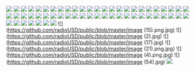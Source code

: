 ![](https://github.com/radioUSD/public/blob/master/IMG_-4ugqab.jpg)
![](https://github.com/radioUSD/public/blob/master/IMG_-df9lcz.jpg)
![](https://github.com/radioUSD/public/blob/master/IMG_-ekz8yl.jpg)
![](https://github.com/radioUSD/public/blob/master/IMG_-hnfvux.jpg)
![](https://github.com/radioUSD/public/blob/master/IMG_-nmri1e.jpg)
![](https://github.com/radioUSD/public/blob/master/IMG_-yc4xd6.jpg)
![](https://github.com/radioUSD/public/blob/master/IMG_20200803_155531.jpg)
![](https://github.com/radioUSD/public/blob/master/IMG_8bcrgd.jpg)
![](https://github.com/radioUSD/public/blob/master/IMG_a7xp8x.jpg)
![](https://github.com/radioUSD/public/blob/master/IMG_d8d4cb.jpg)
![](https://github.com/radioUSD/public/blob/master/IMG_i9e1tk.jpg)
![](https://github.com/radioUSD/public/blob/master/IMG_nnh43p.jpg)
![](https://github.com/radioUSD/public/blob/master/IMG_pya0pw.jpg)
![](https://github.com/radioUSD/public/blob/master/IMG_ss1xds.jpg)
![](https://github.com/radioUSD/public/blob/master/IMG_tthafw.jpg)
![](https://github.com/radioUSD/public/blob/master/IMG_v7a7is.jpg)
![](https://github.com/radioUSD/public/blob/master/IMG_w2bjl8.jpg)
![](https://github.com/radioUSD/public/blob/master/Screenshot_20200718-184640.png)
![](https://github.com/radioUSD/public/blob/master/Screenshot_20200718-184648.png)
![](https://github.com/radioUSD/public/blob/master/Screenshot_20200718-184653.png)
![](https://github.com/radioUSD/public/blob/master/Screenshot_20200722-114559.png)
![](https://github.com/radioUSD/public/blob/master/Screenshot_20200731-092501.png)
![](https://github.com/radioUSD/public/blob/master/Screenshot_20200731-110440.png)
![](https://github.com/radioUSD/public/blob/master/Screenshot_20200731-195953.png)
![](https://github.com/radioUSD/public/blob/master/Screenshot_20200731-201225.png)
![](https://github.com/radioUSD/public/blob/master/Screenshot_20200731-202142.png)
![](https://github.com/radioUSD/public/blob/master/Screenshot_20200731-202200.png)
![](https://github.com/radioUSD/public/blob/master/Screenshot_20200801-180417.png)
![](https://github.com/radioUSD/public/blob/master/Screenshot_20200802-082948.png)
![](https://github.com/radioUSD/public/blob/master/Screenshot_20200802-083259.png)
![](https://github.com/radioUSD/public/blob/master/Screenshot_20200802-083741.png)
![](https://github.com/radioUSD/public/blob/master/Screenshot_20200802-084205.png)
![](https://github.com/radioUSD/public/blob/master/Screenshot_20200802-084552.png)
![](https://github.com/radioUSD/public/blob/master/Screenshot_20200802-084935.png)
![](https://github.com/radioUSD/public/blob/master/Screenshot_20200802-085957.png)
![](https://github.com/radioUSD/public/blob/master/Screenshot_20200802-090339.png)
![](https://github.com/radioUSD/public/blob/master/Screenshot_20200802-091004.png)
![](https://github.com/radioUSD/public/blob/master/Screenshot_20200802-133036.png)
![](https://github.com/radioUSD/public/blob/master/Screenshot_20200802-173342.png)
![](https://github.com/radioUSD/public/blob/master/Screenshot_20200802-183732.png)
![](https://github.com/radioUSD/public/blob/master/Screenshot_20200802-205856.png)
![](https://github.com/radioUSD/public/blob/master/Screenshot_20200803-143904.png)
![](https://github.com/radioUSD/public/blob/master/Screenshot_20200803-151356.png)
![](https://github.com/radioUSD/public/blob/master/Screenshot_20200803-163633.png)
![](https://github.com/radioUSD/public/blob/master/Screenshot_20200804-121830.png)
![](https://github.com/radioUSD/public/blob/master/Screenshot_20200804-144222.png)
![](https://github.com/radioUSD/public/blob/master/Screenshot_20200804-144657.png)
![](https://github.com/radioUSD/public/blob/master/Screenshot_20200804-145131.png)
![](https://github.com/radioUSD/public/blob/master/Screenshot_20200805-121450.png)
![](https://github.com/radioUSD/public/blob/master/Screenshot_20200805-121956.png)
![](https://github.com/radioUSD/public/blob/master/Screenshot_20200805-122325.png)
![](https://github.com/radioUSD/public/blob/master/Screenshot_20200805-123314.png)
![](https://github.com/radioUSD/public/blob/master/Screenshot_20200805-124046.png)
![](https://github.com/radioUSD/public/blob/master/Screenshot_20200805-124803.png)
![](https://github.com/radioUSD/public/blob/master/Screenshot_20200807-200017.png)
![](https://github.com/radioUSD/public/blob/master/cyberexpatsGuide.jpg)
![](https://github.com/radioUSD/public/blob/master/hal_lawlor.jpg)
![](https://github.com/radioUSD/public/blob/master/image (15).png.jpg)
![](https://github.com/radioUSD/public/blob/master/image (2).jpg)
![](https://github.com/radioUSD/public/blob/master/image (17).jpg)
![](https://github.com/radioUSD/public/blob/master/image (21).png.jpg)
![](https://github.com/radioUSD/public/blob/master/image (4).png.jpg)
![](https://github.com/radioUSD/public/blob/master/image (54).jpg)
![](https://github.com/radioUSD/public/blob/master/p8218_v_v8_aa.jpg)

